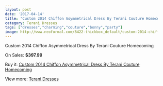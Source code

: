 ```yaml
---
layout: post
date: '2017-04-14'
title: "Custom 2014 Chiffon Asymmetrical Dress By Terani Couture Homecoming"
category: Terani Dresses
tags: ["dresses","charming","couture","bonny","party"]
image: http://www.neoformal.com/8422-thickbox_default/custom-2014-chiffon-asymmetrical-dress-by-terani-couture-homecoming.jpg
---
```

Custom 2014 Chiffon Asymmetrical Dress By Terani Couture Homecoming

On Sales: **$397.99**
<a href="https://www.neoformal.com/en/terani-dresses/2965-custom-2014-chiffon-asymmetrical-dress-by-terani-couture-homecoming.html"><amp-img layout="responsive" width="600" height="600" src="//www.neoformal.com/8422-thickbox_default/custom-2014-chiffon-asymmetrical-dress-by-terani-couture-homecoming.jpg" alt="Custom 2014 Chiffon Asymmetrical Dress By Terani Couture Homecoming 0" /></a>
<a href="https://www.neoformal.com/en/terani-dresses/2965-custom-2014-chiffon-asymmetrical-dress-by-terani-couture-homecoming.html"><amp-img layout="responsive" width="600" height="600" src="//www.neoformal.com/8424-thickbox_default/custom-2014-chiffon-asymmetrical-dress-by-terani-couture-homecoming.jpg" alt="Custom 2014 Chiffon Asymmetrical Dress By Terani Couture Homecoming 1" /></a>
<a href="https://www.neoformal.com/en/terani-dresses/2965-custom-2014-chiffon-asymmetrical-dress-by-terani-couture-homecoming.html"><amp-img layout="responsive" width="600" height="600" src="//www.neoformal.com/8423-thickbox_default/custom-2014-chiffon-asymmetrical-dress-by-terani-couture-homecoming.jpg" alt="Custom 2014 Chiffon Asymmetrical Dress By Terani Couture Homecoming 2" /></a>

Buy it: [Custom 2014 Chiffon Asymmetrical Dress By Terani Couture Homecoming](https://www.neoformal.com/en/terani-dresses/2965-custom-2014-chiffon-asymmetrical-dress-by-terani-couture-homecoming.html "Custom 2014 Chiffon Asymmetrical Dress By Terani Couture Homecoming")

View more: [Terani Dresses](https://www.neoformal.com/en/31-terani-dresses "Terani Dresses")